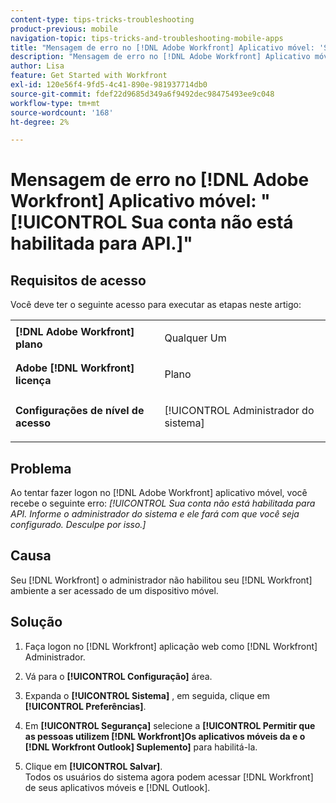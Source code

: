 ```yaml
---
content-type: tips-tricks-troubleshooting
product-previous: mobile
navigation-topic: tips-tricks-and-troubleshooting-mobile-apps
title: "Mensagem de erro no [!DNL Adobe Workfront] Aplicativo móvel: 'Sua conta não está habilitada para API'."
description: "Mensagem de erro no [!DNL Adobe Workfront] Aplicativo móvel: 'Sua conta não está habilitada para API'."
author: Lisa
feature: Get Started with Workfront
exl-id: 120e56f4-9fd5-4c41-890e-981937714db0
source-git-commit: fdef22d9685d349a6f9492dec98475493ee9c048
workflow-type: tm+mt
source-wordcount: '168'
ht-degree: 2%

---
```


# Mensagem de erro no [!DNL Adobe Workfront] Aplicativo móvel: &quot;[!UICONTROL Sua conta não está habilitada para API.]&quot;

## Requisitos de acesso

Você deve ter o seguinte acesso para executar as etapas neste artigo:

<table style="table-layout:auto"> 
 <col> 
 <col> 
 <tbody> 
  <tr> 
   <td role="rowheader"><strong>[!DNL Adobe Workfront] plano</strong></td> 
   <td> <p> Qualquer Um</p> </td> 
  </tr> 
  <tr> 
   <td role="rowheader"><strong>Adobe [!DNL Workfront] licença</strong></td> 
   <td> <p>Plano</p> </td> 
  </tr> 
  <tr> 
   <td role="rowheader"><strong>Configurações de nível de acesso</strong></td> 
   <td> <p>[!UICONTROL Administrador do sistema] </p> </td> 
  </tr> 
 </tbody> 
</table>

## Problema

Ao tentar fazer logon no [!DNL Adobe Workfront] aplicativo móvel, você recebe o seguinte erro: *[!UICONTROL Sua conta não está habilitada para API. Informe o administrador do sistema e ele fará com que você seja configurado. Desculpe por isso.]*

## Causa

Seu [!DNL Workfront] o administrador não habilitou seu [!DNL Workfront] ambiente a ser acessado de um dispositivo móvel.

## Solução

1. Faça logon no [!DNL Workfront] aplicação web como [!DNL Workfront] Administrador.
1. Vá para o **[!UICONTROL Configuração]** área.
1. Expanda o **[!UICONTROL Sistema]** , em seguida, clique em **[!UICONTROL Preferências]**.

1. Em **[!UICONTROL Segurança]** selecione a **[!UICONTROL Permitir que as pessoas utilizem [!DNL Workfront]Os aplicativos móveis da e o [!DNL Workfront Outlook] Suplemento]** para habilitá-la.

1. Clique em **[!UICONTROL Salvar]**.\
   Todos os usuários do sistema agora podem acessar [!DNL Workfront] de seus aplicativos móveis e [!DNL Outlook].
